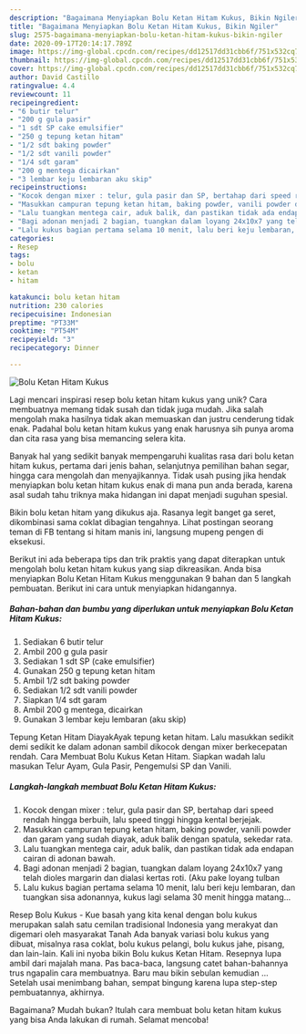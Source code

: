 ```yaml
---
description: "Bagaimana Menyiapkan Bolu Ketan Hitam Kukus, Bikin Ngiler"
title: "Bagaimana Menyiapkan Bolu Ketan Hitam Kukus, Bikin Ngiler"
slug: 2575-bagaimana-menyiapkan-bolu-ketan-hitam-kukus-bikin-ngiler
date: 2020-09-17T20:14:17.789Z
image: https://img-global.cpcdn.com/recipes/dd12517dd31cbb6f/751x532cq70/bolu-ketan-hitam-kukus-foto-resep-utama.jpg
thumbnail: https://img-global.cpcdn.com/recipes/dd12517dd31cbb6f/751x532cq70/bolu-ketan-hitam-kukus-foto-resep-utama.jpg
cover: https://img-global.cpcdn.com/recipes/dd12517dd31cbb6f/751x532cq70/bolu-ketan-hitam-kukus-foto-resep-utama.jpg
author: David Castillo
ratingvalue: 4.4
reviewcount: 11
recipeingredient:
- "6 butir telur"
- "200 g gula pasir"
- "1 sdt SP cake emulsifier"
- "250 g tepung ketan hitam"
- "1/2 sdt baking powder"
- "1/2 sdt vanili powder"
- "1/4 sdt garam"
- "200 g mentega dicairkan"
- "3 lembar keju lembaran aku skip"
recipeinstructions:
- "Kocok dengan mixer : telur, gula pasir dan SP, bertahap dari speed rendah hingga berbuih, lalu speed tinggi hingga kental berjejak."
- "Masukkan campuran tepung ketan hitam, baking powder, vanili powder dan garam yang sudah diayak, aduk balik dengan spatula, sekedar rata."
- "Lalu tuangkan mentega cair, aduk balik, dan pastikan tidak ada endapan cairan di adonan bawah."
- "Bagi adonan menjadi 2 bagian, tuangkan dalam loyang 24x10x7 yang telah dioles margarin dan dialasi kertas roti. (Aku pake loyang tulban"
- "Lalu kukus bagian pertama selama 10 menit, lalu beri keju lembaran, dan tuangkan sisa adonannya, kukus lagi selama 30 menit hingga matang..."
categories:
- Resep
tags:
- bolu
- ketan
- hitam

katakunci: bolu ketan hitam 
nutrition: 230 calories
recipecuisine: Indonesian
preptime: "PT33M"
cooktime: "PT54M"
recipeyield: "3"
recipecategory: Dinner

---
```



![Bolu Ketan Hitam Kukus](https://img-global.cpcdn.com/recipes/dd12517dd31cbb6f/751x532cq70/bolu-ketan-hitam-kukus-foto-resep-utama.jpg)

Lagi mencari inspirasi resep bolu ketan hitam kukus yang unik? Cara membuatnya memang tidak susah dan tidak juga mudah. Jika salah mengolah maka hasilnya tidak akan memuaskan dan justru cenderung tidak enak. Padahal bolu ketan hitam kukus yang enak harusnya sih punya aroma dan cita rasa yang bisa memancing selera kita.

Banyak hal yang sedikit banyak mempengaruhi kualitas rasa dari bolu ketan hitam kukus, pertama dari jenis bahan, selanjutnya pemilihan bahan segar, hingga cara mengolah dan menyajikannya. Tidak usah pusing jika hendak menyiapkan bolu ketan hitam kukus enak di mana pun anda berada, karena asal sudah tahu triknya maka hidangan ini dapat menjadi suguhan spesial.

Bikin bolu ketan hitam yang dikukus aja. Rasanya legit banget ga seret, dikombinasi sama coklat dibagian tengahnya. Lihat postingan seorang teman di FB tentang si hitam manis ini, langsung mupeng pengen di eksekusi.


Berikut ini ada beberapa tips dan trik praktis yang dapat diterapkan untuk mengolah bolu ketan hitam kukus yang siap dikreasikan. Anda bisa menyiapkan Bolu Ketan Hitam Kukus menggunakan 9 bahan dan 5 langkah pembuatan. Berikut ini cara untuk menyiapkan hidangannya.

<!--inarticleads1-->

##### Bahan-bahan dan bumbu yang diperlukan untuk menyiapkan Bolu Ketan Hitam Kukus:

1. Sediakan 6 butir telur
1. Ambil 200 g gula pasir
1. Sediakan 1 sdt SP (cake emulsifier)
1. Gunakan 250 g tepung ketan hitam
1. Ambil 1/2 sdt baking powder
1. Sediakan 1/2 sdt vanili powder
1. Siapkan 1/4 sdt garam
1. Ambil 200 g mentega, dicairkan
1. Gunakan 3 lembar keju lembaran (aku skip)


Tepung Ketan Hitam DiayakAyak tepung ketan hitam. Lalu masukkan sedikit demi sedikit ke dalam adonan sambil dikocok dengan mixer berkecepatan rendah. Cara Membuat Bolu Kukus Ketan Hitam. Siapkan wadah lalu masukan Telur Ayam, Gula Pasir, Pengemulsi SP dan Vanili. 

<!--inarticleads2-->

##### Langkah-langkah membuat Bolu Ketan Hitam Kukus:

1. Kocok dengan mixer : telur, gula pasir dan SP, bertahap dari speed rendah hingga berbuih, lalu speed tinggi hingga kental berjejak.
1. Masukkan campuran tepung ketan hitam, baking powder, vanili powder dan garam yang sudah diayak, aduk balik dengan spatula, sekedar rata.
1. Lalu tuangkan mentega cair, aduk balik, dan pastikan tidak ada endapan cairan di adonan bawah.
1. Bagi adonan menjadi 2 bagian, tuangkan dalam loyang 24x10x7 yang telah dioles margarin dan dialasi kertas roti. (Aku pake loyang tulban
1. Lalu kukus bagian pertama selama 10 menit, lalu beri keju lembaran, dan tuangkan sisa adonannya, kukus lagi selama 30 menit hingga matang...


Resep Bolu Kukus - Kue basah yang kita kenal dengan bolu kukus merupakan salah satu cemilan tradisional Indonesia yang merakyat dan digemari oleh masyarakat Tanah Ada banyak variasi bolu kukus yang dibuat, misalnya rasa coklat, bolu kukus pelangi, bolu kukus jahe, pisang, dan lain-lain. Kali ini nyoba bikin Bolu kukus Ketan Hitam. Resepnya lupa ambil dari majalah mana. Pas baca-baca, langsung catet bahan-bahannya trus ngapalin cara membuatnya. Baru mau bikin sebulan kemudian … Setelah usai menimbang bahan, sempat bingung karena lupa step-step pembuatannya, akhirnya. 

Bagaimana? Mudah bukan? Itulah cara membuat bolu ketan hitam kukus yang bisa Anda lakukan di rumah. Selamat mencoba!
